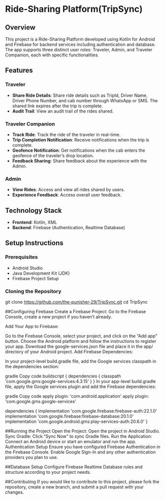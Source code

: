 # Ride-Sharing Platform(TripSync)

## Overview

This project is a Ride-Sharing Platform developed using Kotlin for Android and Firebase for backend services including authentication and database. The app supports three distinct user roles: Traveler, Admin, and Traveler Companion, each with specific functionalities.

## Features

### Traveler
- **Share Ride Details**: Share ride details such as TripId, Driver Name, Driver Phone Number, and cab number through WhatsApp or SMS. The shared link expires after the trip is complete.
- **Audit Trail**: View an audit trail of the rides shared.

### Traveler Companion
- **Track Ride**: Track the ride of the traveler in real-time.
- **Trip Completion Notification**: Receive notifications when the trip is complete.
- **Geofence Notification**: Get notifications when the cab enters the geofence of the traveler’s drop location.
- **Feedback Sharing**: Share feedback about the experience with the Admin.

### Admin
- **View Rides**: Access and view all rides shared by users.
- **Experience Feedback**: Access overall user feedback.

## Technology Stack

- **Frontend**: Kotlin, XML
- **Backend**: Firebase (Authentication, Realtime Database)

## Setup Instructions

### Prerequisites

- Android Studio
- Java Development Kit (JDK)
- Firebase Project Setup

### Cloning the Repository

git clone https://github.com/the-punisher-29/TripSync.git
cd TripSync


##Configuring Firebase
Create a Firebase Project: Go to the Firebase Console, create a new project if you haven’t already.

Add Your App to Firebase:

Go to the Firebase Console, select your project, and click on the “Add app” button.
Choose the Android platform and follow the instructions to register your app.
Download the google-services.json file and place it in the app/ directory of your Android project.
Add Firebase Dependencies:

In your project-level build.gradle file, add the Google services classpath in the dependencies section:

gradle
Copy code
buildscript {
    dependencies {
        classpath 'com.google.gms:google-services:4.3.15'
    }
}
In your app-level build.gradle file, apply the Google services plugin and add the Firebase dependencies:

gradle
Copy code
apply plugin: 'com.android.application'
apply plugin: 'com.google.gms.google-services'

dependencies {
    implementation 'com.google.firebase:firebase-auth:22.1.0'
    implementation 'com.google.firebase:firebase-database:20.1.0'
    implementation 'com.google.android.gms:play-services-auth:20.6.0'
}

##Running the Project
Open the Project: Open the project in Android Studio.
Sync Gradle: Click “Sync Now” to sync Gradle files.
Run the Application: Connect an Android device or start an emulator and run the app.
Authentication Setup
Ensure you have configured Firebase Authentication in the Firebase Console. Enable Google Sign-In and any other authentication providers you plan to use.

##Database Setup
Configure Firebase Realtime Database rules and structure according to your project needs.

##Contributing
If you would like to contribute to this project, please fork the repository, create a new branch, and submit a pull request with your changes.
